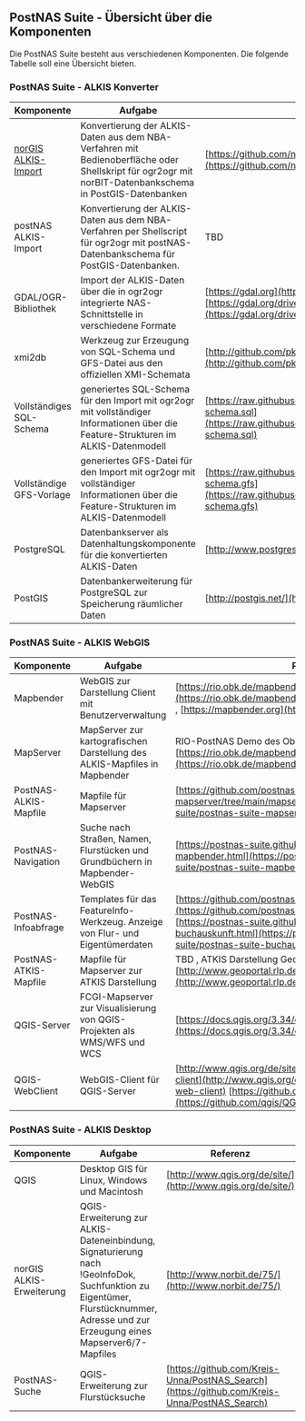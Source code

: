 ## PostNAS Suite - Übersicht über die Komponenten

Die PostNAS Suite besteht aus verschiedenen Komponenten. Die folgende Tabelle soll eine Übersicht bieten.


### PostNAS Suite - ALKIS Konverter

| Komponente		| Aufgabe					| Referenz							| Beteiligte				|
|---------------|-----------------|-----------------------|-------------------|
| [norGIS ALKIS-Import](http://www.norbit.de/68/)	| Konvertierung der ALKIS-Daten aus dem NBA-Verfahren mit Bedienoberfläche oder Shellskript für ogr2ogr mit norBIT-Datenbankschema in PostGIS-Datenbanken	| [https://github.com/norBIT/alkisimport/](https://github.com/norBIT/alkisimport/) 						| Jürgen Fischer norBIT [http://www.norbit.dev](http://www.norbit.de) 			| 
| postNAS ALKIS-Import		| Konvertierung der ALKIS-Daten aus dem NBA-Verfahren per Shellscript für ogr2ogr mit postNAS-Datenbankschema für PostGIS-Datenbanken.	| TBD					| Astrid Emde WhereGroup [https://wheregroup.com](https://wheregroup.com)	, ehemals Frank Jäger | 
| GDAL/OGR-Bibliothek		| Import der ALKIS-Daten über die in ogr2ogr integrierte NAS-Schnittstelle in verschiedene Formate		| [https://gdal.org](https://gdal.org) ,  NAS Treiber 	[https://gdal.org/drivers/vector/nas.html](https://gdal.org/drivers/vector/nas.html)	| Entwicklungen NAS-Schnittstelle Jürgen Fischer, Erstimplementation durch Frank Warmerdam		|
| xmi2db		| Werkzeug zur Erzeugung von SQL-Schema und GFS-Datei aus den offiziellen XMI-Schemata			| [http://github.com/pkorduan/xmi2db](http://github.com/pkorduan/xmi2db)						| Peter Korduan GDI-Service Rostock [http://gdi-service.de/](http://gdi-service.de/) 		|
| Vollständiges SQL-Schema		| generiertes SQL-Schema für den Import mit ogr2ogr mit vollständiger Informationen über die Feature-Strukturen im ALKIS-Datenmodell                	| [https://raw.githubusercontent.com/norBIT/alkisimport/master/alkis-schema.sql](https://raw.githubusercontent.com/norBIT/alkisimport/master/alkis-schema.sql)				| generiert mit [https://github.com/norBIT/xmi2db](https://github.com/norBIT/xmi2db)		|
| Vollständige GFS-Vorlage		| generiertes GFS-Datei für den Import mit ogr2ogr mit vollständiger Informationen über die Feature-Strukturen im ALKIS-Datenmodell	| [https://raw.githubusercontent.com/norBIT/alkisimport/master/alkis-schema.gfs](https://raw.githubusercontent.com/norBIT/alkisimport/master/alkis-schema.gfs)			| generiert mit [https://github.com/norBIT/xmi2db](https://github.com/norBIT/xmi2db)		|
| PostgreSQL		| Datenbankserver als Datenhaltungskomponente für die konvertierten ALKIS-Daten			| [http://www.postgresql.org/](http://www.postgresql.org/)							| PostgreSQL Global Development Group			|
| PostGIS		| Datenbankerweiterung für PostgreSQL zur Speicherung räumlicher Daten			| [http://postgis.net/](http://postgis.net/)							| PostGIS Project Steering Committee			| 


### PostNAS Suite - ALKIS WebGIS

| Komponente	| Aufgabe			| Referenz			| Beteiligte	|
|---------------|-----------------|-----------------------|-------------------|
| Mapbender	| WebGIS zur Darstellung Client mit Benutzerverwaltung		|  [https://rio.obk.de/mapbender/application/RIO_PostNAS_Demo](https://rio.obk.de/mapbender/application/RIO_PostNAS_Demo) , [https://mapbender.org](https://mapbender.org)	| Mapbender-Projekt, WhereGroup	|  
| MapServer	| MapServer zur kartografischen Darstellung des ALKIS-Mapfiles in Mapbender	| RIO-PostNAS Demo des Oberbergischen Kreises [https://rio.obk.de/mapbender/application/RIO_PostNAS_Demo](https://rio.obk.de/mapbender/application/RIO_PostNAS_Demo) 	| [https://mapserver.org/](https://mapserver.org/)	|
| PostNAS-ALKIS-Mapfile	| Mapfile für Mapserver			| [https://github.com/postnas-suite/postnas-suite-mapserver/tree/main/mapserver](https://github.com/postnas-suite/postnas-suite-mapserver/tree/main/mapserver)	| Frank Jäger, Astrid Emde	|
| PostNAS-Navigation	| Suche nach Straßen, Namen, Flurstücken und Grundbüchern in Mapbender-WebGIS	|[https://postnas-suite.github.io/postnas-suite/postnas-suite-mapbender.html](https://postnas-suite.github.io/postnas-suite/postnas-suite-mapbender.html)	| Astrid Emde WherGroup, ehemals Frank Jäger	| 
| PostNAS-Infoabfrage	| Templates für das FeatureInfo-Werkzeug. Anzeige von Flur- und Eigentümerdaten	| [https://github.com/postnas-suite/postnas-suite-php-info](https://github.com/postnas-suite/postnas-suite-php-info) [https://postnas-suite.github.io/postnas-suite/postnas-suite-buchauskunft.html](https://postnas-suite.github.io/postnas-suite/postnas-suite-buchauskunft.html)			| Connor Härtl, Astrid Emde, ehemals Frank Jäger	| 
| PostNAS-ATKIS-Mapfile	| Mapfile für Mapserver zur ATKIS Darstellung		| TBD , ATKIS Darstellung Geoportal RLP [http://www.geoportal.rlp.de/portal/karten.html](http://www.geoportal.rlp.de/portal/karten.html) 	| Armin Retterath	|
| QGIS-Server	| FCGI-Mapserver zur Visualisierung von QGIS-Projekten als WMS/WFS und WCS	| [https://docs.qgis.org/3.34/en/docs/server_manual/](https://docs.qgis.org/3.34/en/docs/server_manual/)	|	|
| QGIS-WebClient | WebGIS-Client für QGIS-Server | [http://www.qgis.org/de/site/about/features.html#qgis-web-client](http://www.qgis.org/de/site/about/features.html#qgis-web-client) [https://github.com/qgis/QGIS-Web-Client](https://github.com/qgis/QGIS-Web-Client)	|	|


### PostNAS Suite - ALKIS Desktop

| Komponente	| Aufgabe						| Referenz		| Beteiligte	|
|---------------|-----------------|-----------------------|-------------------|
| QGIS	| Desktop GIS für Linux, Windows und Macintosh					| [http://www.qgis.org/de/site/](http://www.qgis.org/de/site/)		| OSGeo, QGIS-Entwicklerteam	|
| norGIS ALKIS-Erweiterung	| QGIS-Erweiterung zur ALKIS-Dateneinbindung, Signaturierung nach !GeoInfoDok, Suchfunktion zu Eigentümer, Flurstücknummer, Adresse und zur Erzeugung eines Mapserver6/7-Mapfiles	| [http://www.norbit.de/75/](http://www.norbit.de/75/)		| Jürgen Fischer	|
| PostNAS-Suche	| QGIS-Erweiterung zur Flurstücksuche					| [https://github.com/Kreis-Unna/PostNAS_Search](https://github.com/Kreis-Unna/PostNAS_Search)	| Marvin Kinberger |
